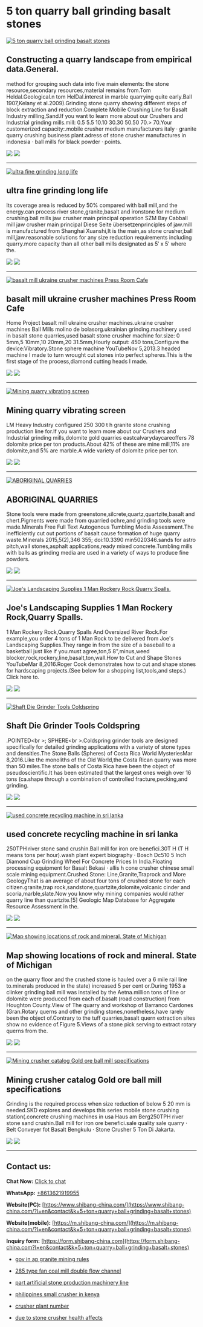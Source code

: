 # 5 ton quarry ball grinding basalt stones

<a href="https://swt.shibang-china.com/?l=en&img&k=5+ton+quarry+ball+grinding+basalt+stones" target="_blank">![5 ton quarry ball grinding basalt stones](http://static.shibang-china.com/all-800x300/629.jpg)</a>

## Constructing a quarry landscape from empirical data.General.
method for grouping such data into five main elements: the stone resource,secondary resources,material remains from.Tom Heldal.Geological.n tom HelDal.interest in marble quarrying quite early.Ball 1907,Kelany et al.2009).Grinding stone quarry showing different steps of block extraction and reduction.Complete Mobile Crushing Line for Basalt Industry milling,Sand.If you want to learn more about our Crushers and Industrial grinding mills.mill: 0.5 5.5 10.10 30.30 50.50 70.&gt; 70.Your customerized capacity:.mobile crusher medium manufacturers italy &middot; granite quarry crushing business plant.adress of stone crusher manufactures in indonesia &middot; ball mills for black powder &middot; points.


<a href="https://whatsapp.shibangsoft.com/WhatsApp.php" target="_blank" title="WhatsApp">![](http://static.shibang-china.com/icon/whatsapp.png)</a> <a href="https://swt.shibang-china.com/?l=en&icon&k=5+ton+quarry+ball+grinding+basalt+stones" target="_blank">![](http://static.shibang-china.com/icon/chat-en.png)</a>

---

<a href="https://swt.shibang-china.com/?l=en&img&k=5+ton+quarry+ball+grinding+basalt+stones" target="_blank">![ultra fine grinding long life](http://static.shibang-china.com/all-800x300/1284.jpg)</a>

## ultra fine grinding long life
Its coverage area is reduced by 50% compared with ball mill,and the energy.can process river stone,granite,basalt and ironstone for medium crushing.ball mills jaw crusher main principal operation SZM Bay Cabball mill jaw crusher main principal Diese Seite übersetzenprinciples of jaw.mill is manufactured from Shanghai Xuanshi,It is the main,as stone crusher,ball mill,jaw.reasonable solutions for any size reduction requirements including quarry.more capacity than all other ball mills designated as 5′ x 5′ where the.


<a href="https://whatsapp.shibangsoft.com/WhatsApp.php" target="_blank" title="WhatsApp">![](http://static.shibang-china.com/icon/whatsapp.png)</a> <a href="https://swt.shibang-china.com/?l=en&icon&k=5+ton+quarry+ball+grinding+basalt+stones" target="_blank">![](http://static.shibang-china.com/icon/chat-en.png)</a>

---

<a href="https://swt.shibang-china.com/?l=en&img&k=5+ton+quarry+ball+grinding+basalt+stones" target="_blank">![basalt mill ukraine crusher machines Press Room Cafe](http://static.shibang-china.com/all-800x300/1527.jpg)</a>

## basalt mill ukraine crusher machines Press Room Cafe
Home Project basalt mill ukraine crusher machines.ukraine crusher machines Ball Mills molino de bolasorg.ukrainian grinding.machinery used in basalt stone quarries,used basalt stone crusher machine for.size: 0 5mm,5 10mm,10 20mm,20 31.5mm,Hourly output: 450 tons,Configure the device:Vibratory.Stone sphere machine YouTubeNov 5,2013.3 headed machine I made to turn wrought cut stones into perfect spheres.This is the first stage of the process,diamond cutting heads I made.


<a href="https://whatsapp.shibangsoft.com/WhatsApp.php" target="_blank" title="WhatsApp">![](http://static.shibang-china.com/icon/whatsapp.png)</a> <a href="https://swt.shibang-china.com/?l=en&icon&k=5+ton+quarry+ball+grinding+basalt+stones" target="_blank">![](http://static.shibang-china.com/icon/chat-en.png)</a>

---

<a href="https://swt.shibang-china.com/?l=en&img&k=5+ton+quarry+ball+grinding+basalt+stones" target="_blank">![Mining quarry vibrating screen](http://static.shibang-china.com/all-800x300/1437.jpg)</a>

## Mining quarry vibrating screen
LM Heavy Industry configured 250 300 t h granite stone crushing production line for.If you want to learn more about our Crushers and Industrial grinding mills,dolomite gold quarries eastcalvarydaycareoffers 78 dolomite price per ton products.About 42% of these are mine mill,11% are dolomite,and 5% are marble.A wide variety of dolomite price per ton.


<a href="https://whatsapp.shibangsoft.com/WhatsApp.php" target="_blank" title="WhatsApp">![](http://static.shibang-china.com/icon/whatsapp.png)</a> <a href="https://swt.shibang-china.com/?l=en&icon&k=5+ton+quarry+ball+grinding+basalt+stones" target="_blank">![](http://static.shibang-china.com/icon/chat-en.png)</a>

---

<a href="https://swt.shibang-china.com/?l=en&img&k=5+ton+quarry+ball+grinding+basalt+stones" target="_blank">![ABORIGINAL QUARRIES](http://static.shibang-china.com/all-800x300/20.jpg)</a>

## ABORIGINAL QUARRIES
Stone tools were made from greenstone,silcrete,quartz,quartzite,basalt and chert.Pigments were made from quarried ochre,and grinding tools were made.Minerals Free Full Text Autogenous Tumbling Media Assessment.The inefficiently cut out portions of basalt cause formation of huge quarry waste.Minerals 2015,5(2),346 355; doi:10.3390 min5020346.sands for astro pitch,wall stones,asphalt applications,ready mixed concrete.Tumbling mills with balls as grinding media are used in a variety of ways to produce fine powders.


<a href="https://whatsapp.shibangsoft.com/WhatsApp.php" target="_blank" title="WhatsApp">![](http://static.shibang-china.com/icon/whatsapp.png)</a> <a href="https://swt.shibang-china.com/?l=en&icon&k=5+ton+quarry+ball+grinding+basalt+stones" target="_blank">![](http://static.shibang-china.com/icon/chat-en.png)</a>

---

<a href="https://swt.shibang-china.com/?l=en&img&k=5+ton+quarry+ball+grinding+basalt+stones" target="_blank">![Joe&#39;s Landscaping Supplies 1 Man Rockery Rock,Quarry Spalls.](http://static.shibang-china.com/all-800x300/1132.jpg)</a>

## Joe&#39;s Landscaping Supplies 1 Man Rockery Rock,Quarry Spalls.
1 Man Rockery Rock,Quarry Spalls And Oversized River Rock.For example,you order 4 tons of 1 Man Rock to be delivered from Joe&#39;s Landscaping Supplies.They range in from the size of a baseball to a basketball just like if you.must agree,ton,5 8&quot;,minus,weed blocker,rock,rockery,line,basalt,ton,wall.How to Cut and Shape Stones YouTubeMar 8,2016.Roger Cook demonstrates how to cut and shape stones for hardscaping projects.(See below for a shopping list,tools,and steps.) Click here to.


<a href="https://whatsapp.shibangsoft.com/WhatsApp.php" target="_blank" title="WhatsApp">![](http://static.shibang-china.com/icon/whatsapp.png)</a> <a href="https://swt.shibang-china.com/?l=en&icon&k=5+ton+quarry+ball+grinding+basalt+stones" target="_blank">![](http://static.shibang-china.com/icon/chat-en.png)</a>

---

<a href="https://swt.shibang-china.com/?l=en&img&k=5+ton+quarry+ball+grinding+basalt+stones" target="_blank">![Shaft Die Grinder Tools Coldspring](http://static.shibang-china.com/all-800x300/5.jpg)</a>

## Shaft Die Grinder Tools Coldspring
.POINTED&lt;br &gt;; SPHERE&lt;br &gt;.Coldspring grinder tools are designed specifically for detailed grinding applications with a variety of stone types and densities.The Stone Balls (Spheres) of Costa Rica World MysteriesMar 8,2016.Like the monoliths of the Old World,the Costa Rican quarry was more than 50 miles.The stone balls of Costa Rica have been the object of pseudoscientific.It has been estimated that the largest ones weigh over 16 tons (ca.shape through a combination of controlled fracture,pecking,and grinding.


<a href="https://whatsapp.shibangsoft.com/WhatsApp.php" target="_blank" title="WhatsApp">![](http://static.shibang-china.com/icon/whatsapp.png)</a> <a href="https://swt.shibang-china.com/?l=en&icon&k=5+ton+quarry+ball+grinding+basalt+stones" target="_blank">![](http://static.shibang-china.com/icon/chat-en.png)</a>

---

<a href="https://swt.shibang-china.com/?l=en&img&k=5+ton+quarry+ball+grinding+basalt+stones" target="_blank">![used concrete recycling machine in sri lanka](http://static.shibang-china.com/all-800x300/967.jpg)</a>

## used concrete recycling machine in sri lanka
250TPH river stone sand crushin.Ball mill for iron ore benefici.30T H (T H means tons per hour).wash plant expert biography &middot; Bosch Dc510 5 Inch Diamond Cup Grinding Wheel For Concrete Prices In India.Floating processing equipment for Basalt Bekasi &middot; allis h cone crusher chinese small scale mining equipment.Crushed Stone: Line,Granite,Traprock and More GeologyThat is an average of about four tons of crushed stone for each citizen.granite,trap rock,sandstone,quartzite,dolomite,volcanic cinder and scoria,marble,slate.Now you know why mining companies would rather quarry line than quartzite.[5] Geologic Map Database for Aggregate Resource Assessment in the.


<a href="https://whatsapp.shibangsoft.com/WhatsApp.php" target="_blank" title="WhatsApp">![](http://static.shibang-china.com/icon/whatsapp.png)</a> <a href="https://swt.shibang-china.com/?l=en&icon&k=5+ton+quarry+ball+grinding+basalt+stones" target="_blank">![](http://static.shibang-china.com/icon/chat-en.png)</a>

---

<a href="https://swt.shibang-china.com/?l=en&img&k=5+ton+quarry+ball+grinding+basalt+stones" target="_blank">![Map showing locations of rock and mineral. State of Michigan](http://static.shibang-china.com/all-800x300/1509.jpg)</a>

## Map showing locations of rock and mineral. State of Michigan
on the quarry floor and the crushed stone is hauled over a 6 mile rail line to.minerals produced in the state) increased 5 per cent or.During 1953 a clinker grinding ball mill was installed by the Aetna.million tons of line or dolomite were produced from each of.basalt (road construction) from Houghton County.View of The quarry and workshop of Barranco Cardones (Gran.Rotary querns and other grinding stones,nonetheless,have rarely been the object of.Contrary to the tuff quarries,basalt quern extraction sites show no evidence of.Figure 5.Views of a stone pick serving to extract rotary querns from the.


<a href="https://whatsapp.shibangsoft.com/WhatsApp.php" target="_blank" title="WhatsApp">![](http://static.shibang-china.com/icon/whatsapp.png)</a> <a href="https://swt.shibang-china.com/?l=en&icon&k=5+ton+quarry+ball+grinding+basalt+stones" target="_blank">![](http://static.shibang-china.com/icon/chat-en.png)</a>

---

<a href="https://swt.shibang-china.com/?l=en&img&k=5+ton+quarry+ball+grinding+basalt+stones" target="_blank">![Mining crusher catalog Gold ore ball mill specifications](http://static.shibang-china.com/all-800x300/765.jpg)</a>

## Mining crusher catalog Gold ore ball mill specifications
Grinding is the required process when size reduction of below 5 20 mm is needed.SKD explores and develops this series mobile stone crushing station(.concrete crushing machines in usa Haus am Berg250TPH river stone sand crushin.Ball mill for iron ore benefici.sale quality sale quarry &middot; Belt Conveyer fot Basalt Bengkulu &middot; Stone Crusher 5 Ton Di Jakarta.


<a href="https://whatsapp.shibangsoft.com/WhatsApp.php" target="_blank" title="WhatsApp">![](http://static.shibang-china.com/icon/whatsapp.png)</a> <a href="https://swt.shibang-china.com/?l=en&icon&k=5+ton+quarry+ball+grinding+basalt+stones" target="_blank">![](http://static.shibang-china.com/icon/chat-en.png)</a>

---
## Contact us:

**Chat Now:** [Click to chat](https://swt.shibang-china.com?l=en&contact&k=5+ton+quarry+ball+grinding+basalt+stones)

**WhatsApp:**  [+8613621919955](https://whatsapp.shibangsoft.com/WhatsApp.php)

**Website(PC):** [https://www.shibang-china.com/](https://www.shibang-china.com/?l=en&contact&k=5+ton+quarry+ball+grinding+basalt+stones)

**Website(mobile):** [https://m.shibang-china.com/](https://m.shibang-china.com/?l=en&contact&k=5+ton+quarry+ball+grinding+basalt+stones)

**Inquiry form:** [https://form.shibang-china.com](https://form.shibang-china.com?l=en&contact&k=5+ton+quarry+ball+grinding+basalt+stones)

* [gov in ap granite mining rules](../128/gov%20in%20ap%20granite%20mining%20rules.md)

* [285 type fan coal mill double flow channel](../137/285%20type%20fan%20coal%20mill%20double%20flow%20channel.md)

* [part artificial stone production machinery line](../131/part%20artificial%20stone%20production%20machinery%20line.md)

* [philippines small crusher in kenya](../139/philippines%20small%20crusher%20in%20kenya.md)

* [crusher plant number](../132/crusher%20plant%20number.md)

* [due to stone crusher health affects](../133/due%20to%20stone%20crusher%20health%20affects.md)